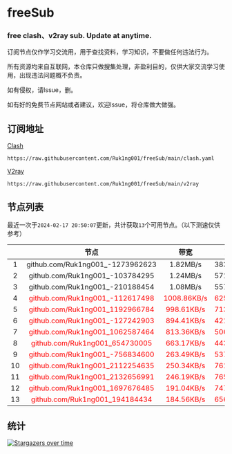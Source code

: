 # freeSub
### free clash、v2ray sub. Update at anytime.

订阅节点仅作学习交流用，用于查找资料，学习知识，不要做任何违法行为。

所有资源均来自互联网，本仓库只做搜集处理，非盈利目的，仅供大家交流学习使用，出现违法问题概不负责。

如有侵权，请Issue，删。

如有好的免费节点网站或者建议，欢迎Issue，将仓库做大做强。

## 订阅地址
[Clash](https://raw.githubusercontent.com/Ruk1ng001/freeSub/main/clash.yaml)
```
https://raw.githubusercontent.com/Ruk1ng001/freeSub/main/clash.yaml
```
[V2ray](https://raw.githubusercontent.com/Ruk1ng001/freeSub/main/v2ray)
```
https://raw.githubusercontent.com/Ruk1ng001/freeSub/main/v2ray
```

## 节点列表

最近一次于`2024-02-17 20:50:07`更新，共计获取`13`个可用节点。（以下测速仅供参考）

|  | 节点 | 带宽 | 延迟 |
|:-:|:--:|:--:|:--:|
 | 1 | github.com/Ruk1ng001_-1273962623 | 1.82MB/s | 383.00ms |
 | 2 | github.com/Ruk1ng001_-103784295 | 1.24MB/s | 571.00ms |
 | 3 | github.com/Ruk1ng001_-210188454 | 1.08MB/s | 557.00ms |
 | 4 | <font color=red>github.com/Ruk1ng001_-112617498</font> | <font color=red>1008.86KB/s</font> | <font color=red>625.00ms</font> |
 | 5 | <font color=red>github.com/Ruk1ng001_1192966784</font> | <font color=red>998.61KB/s</font> | <font color=red>713.00ms</font> |
 | 6 | <font color=red>github.com/Ruk1ng001_-127242903</font> | <font color=red>894.41KB/s</font> | <font color=red>421.00ms</font> |
 | 7 | <font color=red>github.com/Ruk1ng001_1062587464</font> | <font color=red>813.36KB/s</font> | <font color=red>506.00ms</font> |
 | 8 | <font color=red>github.com/Ruk1ng001_654730005</font> | <font color=red>663.17KB/s</font> | <font color=red>443.00ms</font> |
 | 9 | <font color=red>github.com/Ruk1ng001_-756834600</font> | <font color=red>263.49KB/s</font> | <font color=red>537.00ms</font> |
 | 10 | <font color=red>github.com/Ruk1ng001_2112254635</font> | <font color=red>250.34KB/s</font> | <font color=red>761.00ms</font> |
 | 11 | <font color=red>github.com/Ruk1ng001_2132656991</font> | <font color=red>246.19KB/s</font> | <font color=red>765.00ms</font> |
 | 12 | <font color=red>github.com/Ruk1ng001_1697676485</font> | <font color=red>191.04KB/s</font> | <font color=red>747.00ms</font> |
 | 13 | <font color=red>github.com/Ruk1ng001_194184434</font> | <font color=red>184.56KB/s</font> | <font color=red>656.00ms</font> |


## 统计

[![Stargazers over time](https://starchart.cc/Ruk1ng001/freeSub.svg)](https://starchart.cc/Ruk1ng001/freeSub)
